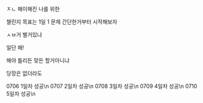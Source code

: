 ㅈㄴ 해이해진 나를 위한

챌린지
목표는 1일 1 문제
간단한거부터 시작해보자

ㅅㅂ거 별거있냐

일단 해!

해야 틀리든 맞든 할거아니냐 

당장은 없더라도 

0706 1일차 성공\n
0707 2일차 성공\n
0708 3일차 성공\n
0709 4일차 성공\n
0710 5일차 성공\n
